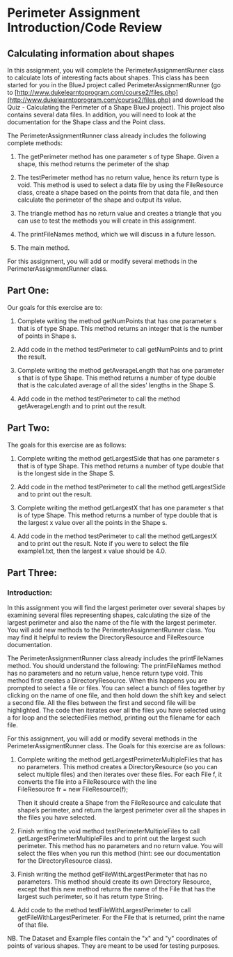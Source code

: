 # Perimeter Assignment Introduction/Code Review
## Calculating information about shapes
In this assignment, you will complete the PerimeterAssignmentRunner class to calculate lots of interesting facts about shapes. This class has been started for you in the BlueJ project called PerimeterAssignmentRunner (go to [http://www.dukelearntoprogram.com/course2/files.php](http://www.dukelearntoprogram.com/course2/files.php) and download the Quiz - Calculating the Perimeter of a Shape BlueJ project). 
This project also contains several data files. In addition, you will need to look at the documentation for the Shape class and the Point class.

The PerimeterAssignmentRunner class already includes the following complete methods:
1. The getPerimeter method has one parameter s of type Shape. Given a shape, this method returns the perimeter of the shap

2. The testPerimeter method has no return value, hence its return type is void. This method is used to select a data file by using the FileResource class, create a shape based on the points from that data file, and then calculate the perimeter of the shape and output its value.

3. The triangle method has no return value and creates a triangle that you can use to test the methods you will create in this assignment.

4. The printFileNames method, which we will discuss in a future lesson.

5. The main method.

For this assignment, you will add or modify several methods in the PerimeterAssignmentRunner class.

## Part One:
Our goals for this exercise are to: 

1. Complete writing the method getNumPoints that has one parameter s that is of type Shape. This method returns an integer that is the number of points in Shape s. 

2. Add code in the method testPerimeter to call getNumPoints and to print the result.

3. Complete writing the method getAverageLength that has one parameter s that is of type Shape. This method returns a number of type double that is the calculated average of all the sides’ lengths in the Shape S.

4. Add code in the method testPerimeter to call the method getAverageLength and to print out the result. 

## Part Two:
The goals for this exercise are as follows:

1. Complete writing the method getLargestSide that has one parameter s that is of type Shape. This method returns a number of type double that is the longest side in the Shape S.

2. Add code in the method testPerimeter to call the method getLargestSide and to print out the result.

3. Complete writing the method getLargestX that has one parameter s that is of type Shape. This method returns a number of type double that is the largest x value over all the points in the Shape s.

4. Add code in the method testPerimeter to call the method getLargestX and to print out the result. Note if you were to select the file example1.txt, then the largest x value should be 4.0.

## Part Three:
### Introduction:
In this assignment you will find the largest perimeter over several shapes by examining several files representing shapes, calculating the size of the largest perimeter and also the name of the file with the largest perimeter. You will add new methods to the PerimeterAssignmentRunner class. You may find it helpful to review the DirectoryResource and FileResource documentation.

The PerimeterAssignmentRunner class already includes the printFileNames method. You should understand the following: The printFileNames method has no parameters and no return value, hence return type void. This method first creates a DirectoryResource. When this happens you are prompted to select a file or files. You can select a bunch of files together by clicking on the name of one file, and then hold down the shift key and select a second file. All the files between the first and second file will be highlighted. The code then iterates over all the files you have selected using a for loop and the selectedFiles method, printing out the filename for each file.

For this assignment, you will add or modify several methods in the PerimeterAssigmentRunner class. The Goals for this exercise are as follows:

1. Complete writing the method getLargestPerimeterMultipleFiles that has no parameters. This method creates a DirectoryResource (so you can select multiple files) and then iterates over these files. For each File f, it converts the file into a FileResource with the line   
FileResource fr = new FileResource(f);

   Then it should create a Shape from the FileResource and calculate that shape’s perimeter, and return the largest perimeter over all the shapes in the files you have selected.

2. Finish writing the void method testPerimeterMultipleFiles to call getLargestPerimeterMultipleFiles and to print out the largest such perimeter. This method has no parameters and no return value. You will select the files when you run this method (hint: see our documentation for the DirectoryResource class).

3. Finish writing the method getFileWithLargestPerimeter that has no parameters. This method should create its own Directory Resource, except that this new method returns the name of the File that has the largest such perimeter, so it has return type String.

4. Add code to the method testFileWithLargestPerimeter to call getFileWithLargestPerimeter. For the File that is returned, print the name of that file.

NB. The Dataset and Example files contain the "x" and "y" coordinates of points of various shapes. They are meant to be used for testing purposes.
